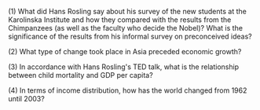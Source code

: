 (1) What did Hans Rosling say about his survey of the new students at the Karolinska Institute and how they compared with the results from the Chimpanzees (as well as the faculty who decide the Nobel)? What is the significance of the results from his informal survey on preconceived ideas?

(2) What type of change took place in Asia preceded economic growth?

(3) In accordance with Hans Rosling's TED talk, what is the relationship between child mortality and GDP per capita?

(4) In terms of income distribution, how has the world changed from 1962 until 2003?
